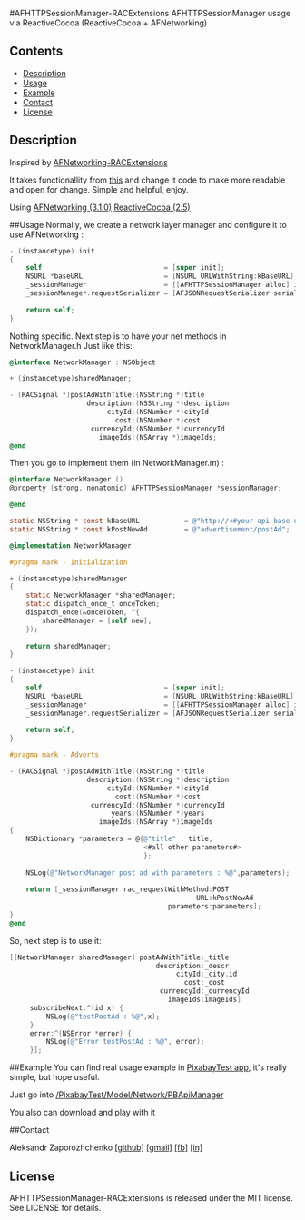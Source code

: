 #AFHTTPSessionManager-RACExtensions
AFHTTPSessionManager usage via ReactiveCocoa (ReactiveCocoa + AFNetworking)


## Contents
- [Description](#description)
- [Usage](#usage)
- [Example](#example)
- [Contact](#contact)
- [License](#license)

## Description
Inspired by [AFNetworking-RACExtensions](https://github.com/CodaFi/AFNetworking-RACExtensions)

It takes functionallity from [this](https://github.com/CodaFi/AFNetworking-RACExtensions/blob/master/RACAFNetworking/AFHTTPSessionManager%2BRACSupport.m)
and change it code to make more readable and open for change. Simple and helpful, enjoy.

Using
[AFNetworking (3.1.0)](https://github.com/AFNetworking/AFNetworking/tree/3.1.0)
[ReactiveCocoa (2.5)](https://github.com/ReactiveCocoa/ReactiveCocoa/tree/v2.5)

##Usage
Normally, we create a network layer manager and configure it to use AFNetworking :

```Objective-C
- (instancetype) init
{
    self                              = [super init];
    NSURL *baseURL                    = [NSURL URLWithString:kBaseURL];
    _sessionManager                   = [[AFHTTPSessionManager alloc] initWithBaseURL:baseURL];
    _sessionManager.requestSerializer = [AFJSONRequestSerializer serializer];
    
    return self;
}
```

Nothing specific.
Next step is to have your net methods in NetworkManager.h 
Just like this:

```Objective-C
@interface NetworkManager : NSObject

+ (instancetype)sharedManager;

- (RACSignal *)postAdWithTitle:(NSString *)title
                   description:(NSString *)description
                        cityId:(NSNumber *)cityId
                          cost:(NSNumber *)cost
                    currencyId:(NSNumber *)currencyId
                      imageIds:(NSArray *)imageIds;
@end
```
Then you go to implement them (in NetworkManager.m) :

```Objective-C
@interface NetworkManager ()
@property (strong, nonatomic) AFHTTPSessionManager *sessionManager;

@end

static NSString * const kBaseURL           = @"http://<#your-api-base-url#>";
static NSString * const kPostNewAd         = @"advertisement/postAd";

@implementation NetworkManager

#pragma mark - Initialization

+ (instancetype)sharedManager
{
    static NetworkManager *sharedManager;
    static dispatch_once_t onceToken;
    dispatch_once(&onceToken, ^{
        sharedManager = [self new];
    });
    
    return sharedManager;
}

- (instancetype) init
{
    self                              = [super init];
    NSURL *baseURL                    = [NSURL URLWithString:kBaseURL];
    _sessionManager                   = [[AFHTTPSessionManager alloc] initWithBaseURL:baseURL];
    _sessionManager.requestSerializer = [AFJSONRequestSerializer serializer];
    
    return self;
}

#pragma mark - Adverts

- (RACSignal *)postAdWithTitle:(NSString *)title
                   description:(NSString *)description
                        cityId:(NSNumber *)cityId
                          cost:(NSNumber *)cost
                    currencyId:(NSNumber *)currencyId
                         years:(NSNumber *)years
                      imageIds:(NSArray *)imageIds
{
    NSDictionary *parameters = @{@"title" : title,
                                 <#all other parameters#>
                                 };
    
    NSLog(@"NetworkManager post ad with parameters : %@",parameters);
    
    return [_sessionManager rac_requestWithMethod:POST
                                              URL:kPostNewAd
                                       parameters:parameters];
}
@end
```
So, next step is to use it:

```Objective-C
[[NetworkManager sharedManager] postAdWithTitle:_title
                                    description:_descr
                                         cityId:_city.id
                                           cost:_cost
                                     currencyId:_currencyId
                                       imageIds:imageIds] 
     subscribeNext:^(id x) {
         NSLog(@"testPostAd : %@",x);
     }
     error:^(NSError *error) {
         NSLog(@"Error testPostAd : %@", error);
     }];
```
##Example
You can find real usage example in [PixabayTest app](https://github.com/Maxatma/Pixabay), it's really simple, but hope useful.

Just go into [/PixabayTest/Model/Network/PBApiManager](https://github.com/Maxatma/Pixabay/blob/master/PixabayTest/Model/Network/PBApiManager.m)

You also can download and play with it

##Contact

Aleksandr Zaporozhchenko
[[github]](https://github.com/Maxatma)  [[gmail]](mailto:maxatma.ids@gmail.com)  [[fb]](https://www.facebook.com/profile.php?id=100008291260780)  [[in]](https://www.linkedin.com/in/maxatma/)


## License

AFHTTPSessionManager-RACExtensions is released under the MIT license. See LICENSE for details.
